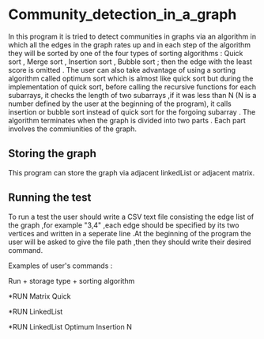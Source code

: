 # Community_detection_in_a_graph

In this program it is tried to detect communities in graphs via an algorithm in which all the edges in the graph rates up and 
in each step of the algorithm they will be sorted by one of the four types of sorting algorithms :
Quick sort , Merge sort , Insertion sort , Bubble sort ; then the edge with the least score is omitted . 
The user can also take advantage of using a sorting algorithm called optimum sort which is almost like quick sort but
during the implementation of quick sort, before calling the recursive functions for each subarrays, it checks the length of 
two subarrays ,if it was less than N (N is a number defined by the user at the beginning of the program), it calls insertion or bubble sort instead of quick sort for the forgoing subarray . 
The algorithm terminates when the graph is divided into two parts . Each part involves the commiunities of the graph.

## Storing the graph 
This program can store the graph via adjacent linkedList or adjacent matrix.

## Running the test
To run a test the user should write a CSV text file consisting the edge list of the graph ,for example "3,4" ,each edge should 
be specified by its two vertices and written in a seperate line .At the beginning of the program the user will be asked to 
give the file path ,then they should write their desired command.

Examples of user's commands :

Run + storage type + sorting algorithm

*RUN‬‬ ‫‪Matrix‬‬ ‫‪Quick‬‬ 

‫‪‫‪*RUN‬‬ ‫‪LinkedList‬‬ 

*‫‪RUN‬‬ ‫‪LinkedList‬‬ Optimum‬‬ ‫‪Insertion‬‬ ‫‪N‬‬


